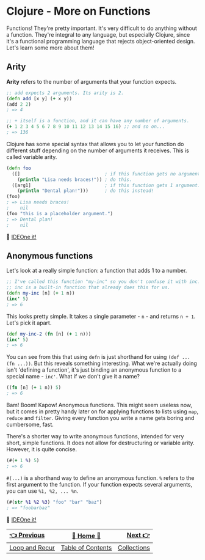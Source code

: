# Clojure - More on Functions

Functions! They're pretty important. It's very difficult to do anything without a function. They're integral to any language, but especially Clojure, since it's a functional programming language that rejects object-oriented design. Let's learn some more about them!

## Arity

**Arity** refers to the number of arguments that your function expects.

```clojure
;; add expects 2 arguments. Its arity is 2.
(defn add [x y] (+ x y))
(add 2 2)
; => 4

;; + itself is a function, and it can have any number of arguments.
(+ 1 2 3 4 5 6 7 8 9 10 11 12 13 14 15 16) ;; and so on...
; => 136
```

Clojure has some special syntax that allows you to let your function do different stuff depending on the number of arguments it receives. This is called variable arity.

```clojure
(defn foo
  ([]                               ; if this function gets no arguments...
    (println "Lisa needs braces!")) ; do this.
  ([arg1]                           ; if this function gets 1 argument...
    (println "Dental plan!")))      ; do this instead!
(foo)
; => Lisa needs braces!
;    nil
(foo "this is a placeholder argument.")
; => Dental plan!
;    nil
```

:rocket: [IDEOne it!](https://ideone.com/sXGplb)

## Anonymous functions

Let's look at a really simple function: a function that adds 1 to a number.

```clojure
;; I've called this function "my-inc" so you don't confuse it with inc.
;; inc is a built-in function that already does this for us.
(defn my-inc [n] (+ 1 n))
(inc' 5)
; => 6
```

This looks pretty simple. It takes a single parameter - `n` - and returns `n + 1`. Let's pick it apart.

```clojure
(def my-inc-2 (fn [n] (+ 1 n)))
(inc' 5)
; => 6
```

You can see from this that using `defn` is just shorthand for using `(def ... (fn ...))`. But this reveals something interesting. What we're actually doing isn't 'defining a function', it's just binding an anonymous function to a special name - `inc'`. What if we don't give it a name?

```clojure
((fn [n] (+ 1 n)) 5)
; => 6
```

Bam! Boom! Kapow! Anonymous functions. This might seem useless now, but it comes in pretty handy later on for applying functions to lists using `map`, `reduce` and `filter`. Giving every function you write a name gets boring and cumbersome, fast.

There's a shorter way to write anonymous functions, intended for very short, simple functions. It does not allow for destructuring or variable arity. However, it is quite concise.

```clojure
(#(+ 1 %) 5)
; => 6
```

`#(...)` is a shorthand way to define an anonymous function. `%` refers to the first argument to the function. If your function expects several arguments, you can use `%1, %2, ... %n`.

```clojure
(#(str %1 %2 %3) "foo" "bar" "baz")
; => "foobarbaz"
```

:rocket: [IDEOne it!](https://ideone.com/roYRgS)


| [:point_left: Previous](Clojure-Loop-Recur) | [:book: Home :book:](Clojure) | [Next :point_right:](Clojure-Collections)|
|:---|:---:|----:|
| [Loop and Recur](Clojure-Loop-Recur) | [Table of Contents](Clojure) | [Collections](/Clojure-Collections)|
